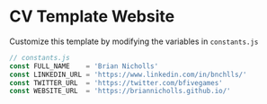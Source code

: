 # CV Template Website

Customize this template by modifying the variables in `constants.js`

```javascript
// constants.js
const FULL_NAME    = 'Brian Nicholls'
const LINKEDIN_URL = 'https://www.linkedin.com/in/bnchlls/'
const TWITTER_URL  = 'https://twitter.com/bfivegames'
const WEBSITE_URL  = 'https://briannicholls.github.io/'
```